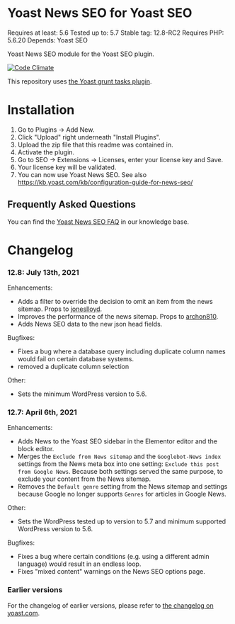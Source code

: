 Yoast News SEO for Yoast SEO
==========================
Requires at least: 5.6
Tested up to: 5.7
Stable tag: 12.8-RC2
Requires PHP: 5.6.20
Depends: Yoast SEO

Yoast News SEO module for the Yoast SEO plugin.

[![Code Climate](https://codeclimate.com/repos/54523c37e30ba0670f0016b8/badges/373c97133cba47d9822b/gpa.svg)](https://codeclimate.com/repos/54523c37e30ba0670f0016b8/feed)

This repository uses [the Yoast grunt tasks plugin](https://github.com/Yoast/plugin-grunt-tasks).

Installation
============

1. Go to Plugins -> Add New.
2. Click "Upload" right underneath "Install Plugins".
3. Upload the zip file that this readme was contained in.
4. Activate the plugin.
5. Go to SEO -> Extensions -> Licenses, enter your license key and Save.
6. Your license key will be validated.
7. You can now use Yoast News SEO. See also https://kb.yoast.com/kb/configuration-guide-for-news-seo/

Frequently Asked Questions
--------------------------

You can find the [Yoast News SEO FAQ](https://kb.yoast.com/kb/category/news-seo/) in our knowledge base.

Changelog
=========
### 12.8: July 13th, 2021
Enhancements:
* Adds a filter to override the decision to omit an item from the news sitemap. Props to [joneslloyd](https://github.com/joneslloyd).
* Improves the performance of the news sitemap. Props to [archon810](https://github.com/archon810).
* Adds News SEO data to the new json head fields.

Bugfixes:
* Fixes a bug where a database query including duplicate column names would fail on certain database systems.
* removed a duplicate column selection

Other:
* Sets the minimum WordPress version to 5.6.

### 12.7: April 6th, 2021
Enhancements:

* Adds News to the Yoast SEO sidebar in the Elementor editor and the block editor.
* Merges the `Exclude from News sitemap` and the `Googlebot-News index` settings from the News meta box into one setting: `Exclude this post from Google News`. Because both settings served the same purpose, to exclude your content from the News sitemap.
* Removes the `Default genre` setting from the News sitemap and settings because Google no longer supports `Genres` for articles in Google News.

Other:

* Sets the WordPress tested up to version to 5.7 and minimum supported WordPress version to 5.6.

Bugfixes:

* Fixes a bug where certain conditions (e.g. using a different admin language) would result in an endless loop.
* Fixes "mixed content" warnings on the News SEO options page.

### Earlier versions
For the changelog of earlier versions, please refer to [the changelog on yoast.com](https://yoa.st/news-seo-changelog).
